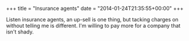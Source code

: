 +++
title = "Insurance agents"
date = "2014-01-24T21:35:55+00:00"
+++

Listen insurance agents, an up-sell is one thing, but tacking charges on without telling me is different. I'm willing to pay more for a company that isn't shady.
			